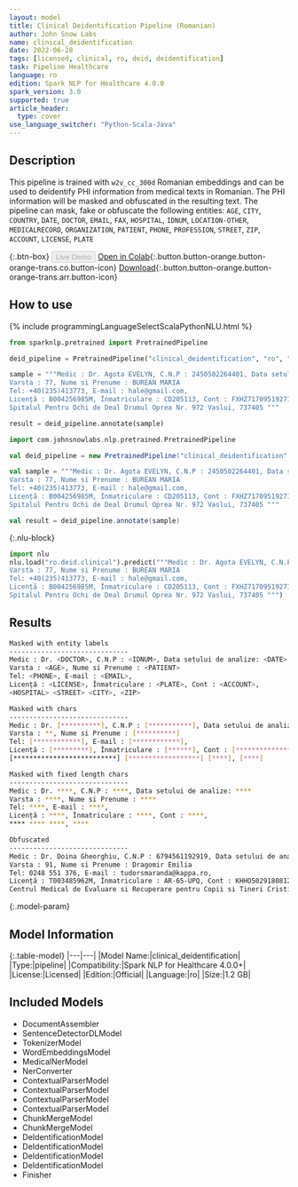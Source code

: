 ```yaml
---
layout: model
title: Clinical Deidentification Pipeline (Romanian)
author: John Snow Labs
name: clinical_deidentification
date: 2022-06-28
tags: [licensed, clinical, ro, deid, deidentification]
task: Pipeline Healthcare
language: ro
edition: Spark NLP for Healthcare 4.0.0
spark_version: 3.0
supported: true
article_header:
  type: cover
use_language_switcher: "Python-Scala-Java"
---
```


## Description

This pipeline is trained with `w2v_cc_300d` Romanian embeddings and can be used to deidentify PHI information from medical texts in Romanian. The PHI information will be masked and obfuscated in the resulting text. The pipeline can mask, fake or obfuscate the following entities: `AGE`, `CITY`, `COUNTRY`, `DATE`, `DOCTOR`, `EMAIL`, `FAX`, `HOSPITAL`, `IDNUM`, `LOCATION-OTHER`, `MEDICALRECORD`, `ORGANIZATION`, `PATIENT`, `PHONE`, `PROFESSION`, `STREET`, `ZIP`, `ACCOUNT`, `LICENSE`, `PLATE`

{:.btn-box}
<button class="button button-orange" disabled>Live Demo</button>
[Open in Colab](https://colab.research.google.com/github/JohnSnowLabs/spark-nlp-workshop/blob/master/tutorials/Certification_Trainings/Healthcare/4.Clinical_DeIdentification.ipynb){:.button.button-orange.button-orange-trans.co.button-icon}
[Download](https://s3.amazonaws.com/auxdata.johnsnowlabs.com/clinical/models/clinical_deidentification_ro_4.0.0_3.0_1656402882837.zip){:.button.button-orange.button-orange-trans.arr.button-icon}

## How to use



<div class="tabs-box" markdown="1">
{% include programmingLanguageSelectScalaPythonNLU.html %}

```python
from sparknlp.pretrained import PretrainedPipeline

deid_pipeline = PretrainedPipeline("clinical_deidentification", "ro", "clinical/models")

sample = """Medic : Dr. Agota EVELYN, C.N.P : 2450502264401, Data setului de analize: 25 May 2022 
Varsta : 77, Nume si Prenume : BUREAN MARIA 
Tel: +40(235)413773, E-mail : hale@gmail.com,
Licență : B004256985M, Înmatriculare : CD205113, Cont : FXHZ7170951927104999, 
Spitalul Pentru Ochi de Deal Drumul Oprea Nr. 972 Vaslui, 737405 """

result = deid_pipeline.annotate(sample)
```
```scala
import com.johnsnowlabs.nlp.pretrained.PretrainedPipeline

val deid_pipeline = new PretrainedPipeline("clinical_deidentification", "ro", "clinical/models")

val sample = """Medic : Dr. Agota EVELYN, C.N.P : 2450502264401, Data setului de analize: 25 May 2022 
Varsta : 77, Nume si Prenume : BUREAN MARIA 
Tel: +40(235)413773, E-mail : hale@gmail.com,
Licență : B004256985M, Înmatriculare : CD205113, Cont : FXHZ7170951927104999, 
Spitalul Pentru Ochi de Deal Drumul Oprea Nr. 972 Vaslui, 737405 """

val result = deid_pipeline.annotate(sample)
```


{:.nlu-block}
```python
import nlu
nlu.load("ro.deid.clinical").predict("""Medic : Dr. Agota EVELYN, C.N.P : 2450502264401, Data setului de analize: 25 May 2022 
Varsta : 77, Nume si Prenume : BUREAN MARIA 
Tel: +40(235)413773, E-mail : hale@gmail.com,
Licență : B004256985M, Înmatriculare : CD205113, Cont : FXHZ7170951927104999, 
Spitalul Pentru Ochi de Deal Drumul Oprea Nr. 972 Vaslui, 737405 """)
```

</div>

## Results

```bash
Masked with entity labels
------------------------------
Medic : Dr. <DOCTOR>, C.N.P : <IDNUM>, Data setului de analize: <DATE>
Varsta : <AGE>, Nume si Prenume : <PATIENT>
Tel: <PHONE>, E-mail : <EMAIL>,
Licență : <LICENSE>, Înmatriculare : <PLATE>, Cont : <ACCOUNT>, 
<HOSPITAL> <STREET> <CITY>, <ZIP>

Masked with chars
------------------------------
Medic : Dr. [**********], C.N.P : [***********], Data setului de analize: [*********]
Varsta : **, Nume si Prenume : [**********]
Tel: [************], E-mail : [************],
Licență : [*********], Înmatriculare : [******], Cont : [******************], 
[**************************] [******************] [****], [****]

Masked with fixed length chars
------------------------------
Medic : Dr. ****, C.N.P : ****, Data setului de analize: ****
Varsta : ****, Nume si Prenume : ****
Tel: ****, E-mail : ****,
Licență : ****, Înmatriculare : ****, Cont : ****, 
**** **** ****, ****

Obfuscated
------------------------------
Medic : Dr. Doina Gheorghiu, C.N.P : 6794561192919, Data setului de analize: 01-04-2001
Varsta : 91, Nume si Prenume : Dragomir Emilia
Tel: 0248 551 376, E-mail : tudorsmaranda@kappa.ro,
Licență : T003485962M, Înmatriculare : AR-65-UPQ, Cont : KHHO5029180812813651, 
Centrul Medical de Evaluare si Recuperare pentru Copii si Tineri Cristian Serban Buzias Aleea Voinea Curcani, 328479
```

{:.model-param}
## Model Information

{:.table-model}
|---|---|
|Model Name:|clinical_deidentification|
|Type:|pipeline|
|Compatibility:|Spark NLP for Healthcare 4.0.0+|
|License:|Licensed|
|Edition:|Official|
|Language:|ro|
|Size:|1.2 GB|

## Included Models

- DocumentAssembler
- SentenceDetectorDLModel
- TokenizerModel
- WordEmbeddingsModel
- MedicalNerModel
- NerConverter
- ContextualParserModel
- ContextualParserModel
- ContextualParserModel
- ContextualParserModel
- ChunkMergeModel
- ChunkMergeModel
- DeIdentificationModel
- DeIdentificationModel
- DeIdentificationModel
- DeIdentificationModel
- Finisher

